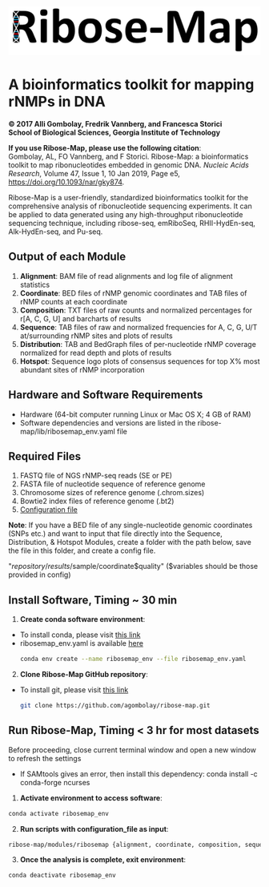 ![Logo](https://github.com/agombolay/Images/blob/master/Logo.png)
# A bioinformatics toolkit for mapping rNMPs in DNA
**© 2017 Alli Gombolay, Fredrik Vannberg, and Francesca Storici**  
**School of Biological Sciences, Georgia Institute of Technology**

**If you use Ribose-Map, please use the following citation**:  
Gombolay, AL, FO Vannberg, and F Storici. Ribose-Map: a bioinformatics toolkit to map ribonucleotides embedded in genomic DNA. *Nucleic Acids Research*, Volume 47, Issue 1, 10 Jan 2019, Page e5, https://doi.org/10.1093/nar/gky874. 

Ribose-Map is a user-friendly, standardized bioinformatics toolkit for the comprehensive analysis of ribonucleotide sequencing experiments. It can be applied to data generated using any high-throughput ribonucleotide sequencing technique, including ribose-seq, emRiboSeq, RHII-HydEn-seq, Alk-HydEn-seq, and Pu-seq.

## Output of each Module
1. **Alignment**: BAM file of read alignments and log file of alignment statistics
2. **Coordinate**: BED files of rNMP genomic coordinates and TAB files of rNMP counts at each coordinate
3. **Composition**: TXT files of raw counts and normalized percentages for r[A, C, G, U] and barcharts of results
4. **Sequence**: TAB files of raw and normalized frequencies for A, C, G, U/T at/surrounding rNMP sites and plots of results
5. **Distribution**: TAB and BedGraph files of per-nucleotide rNMP coverage normalized for read depth and plots of results
6. **Hotspot**: Sequence logo plots of consensus sequences for top X% most abundant sites of rNMP incorporation

## Hardware and Software Requirements
* Hardware (64-bit computer running Linux or Mac OS X; 4 GB of RAM)  
* Software dependencies and versions are listed in the ribose-map/lib/ribosemap_env.yaml file

## Required Files
1. FASTQ file of NGS rNMP-seq reads (SE or PE)
2. FASTA file of nucleotide sequence of reference genome
3. Chromosome sizes of reference genome (.chrom.sizes)
4. Bowtie2 index files of reference genome (.bt2)
5. [Configuration file](https://github.com/agombolay/ribose-map/blob/master/lib/sample.config)

**Note**: If you have a BED file of any single-nucleotide genomic coordinates (SNPs etc.) and want to input that file directly into the Sequence, Distribution, & Hotspot Modules, create a folder with the path below, save the file in this folder, and create a config file.

"$repository/results/$sample/coordinate$quality" ($variables should be those provided in config)

## Install Software, Timing ~ 30 min

1. **Create conda software environment**:  
* To install conda, please visit [this link](https://docs.conda.io/projects/conda/en/latest/user-guide/install/index.html)
* ribosemap_env.yaml is available [here](https://github.com/agombolay/ribose-map/blob/master/lib/ribosemap_env.yaml)
   ```bash
   conda env create --name ribosemap_env --file ribosemap_env.yaml
   ```

2. **Clone Ribose-Map GitHub repository**:  
* To install git, please visit [this link](https://git-scm.com/)
   ```bash
   git clone https://github.com/agombolay/ribose-map.git
   ```
   
## Run Ribose-Map, Timing < 3 hr for most datasets
Before proceeding, close current terminal window and open a new window to refresh the settings  
* If SAMtools gives an error, then install this dependency: conda install -c conda-forge ncurses

1. **Activate environment to access software**:
```bash
conda activate ribosemap_env
```

2. **Run scripts with configuration_file as input**:
```bash
ribose-map/modules/ribosemap {alignment, coordinate, composition, sequence, distribution, hotspot} config
```

3. **Once the analysis is complete, exit environment**:  
```bash
conda deactivate ribosemap_env
```
